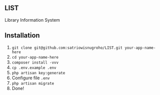 ## LIST
Library Information System

## Installation
1. `git clone git@github.com:satriowisnugroho/LIST.git your-app-name-here`
2. `cd your-app-name-here`
3. `composer install -vvv`
4. `cp .env.example .env`
5. `php artisan key:generate`
6. Configure file `.env`
7. `php artisan migrate`
8. Done!
